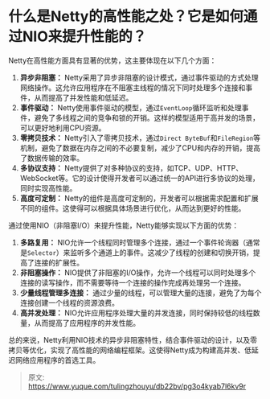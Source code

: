 # 什么是Netty的高性能之处？它是如何通过NIO来提升性能的？

Netty在高性能方面具有显著的优势，这主要体现在以下几个方面：

1.  **异步非阻塞：** Netty采用了异步非阻塞的设计模式，通过事件驱动的方式处理网络操作。这允许应用程序在不阻塞主线程的情况下同时处理多个连接和事件，从而提高了并发性能和低延迟。 
2.  **事件驱动：** Netty使用事件驱动的模型，通过`EventLoop`循环监听和处理事件，避免了多线程之间的竞争和锁的开销。这样的模型适用于高并发的场景，可以更好地利用CPU资源。 
3.  **零拷贝技术：** Netty引入了零拷贝技术，通过`Direct ByteBuf`和`FileRegion`等机制，避免了数据在内存之间的不必要复制，减少了CPU和内存的开销，提高了数据传输的效率。 
4.  **多协议支持：** Netty提供了对多种协议的支持，如TCP、UDP、HTTP、WebSocket等。它的设计使得开发者可以通过统一的API进行多协议的处理，同时实现高性能。 
5.  **高度可定制：** Netty的组件是高度可定制的，开发者可以根据需求配置和扩展不同的组件。这使得可以根据具体场景进行优化，从而达到更好的性能。 

通过使用NIO（非阻塞I/O）来提升性能，Netty能够实现以下方面的优势：

1.  **多路复用：** NIO允许一个线程同时管理多个连接，通过一个事件轮询器（通常是`Selector`）来监听多个通道上的事件。这减少了线程的创建和切换开销，提高了连接的扩展性。 
2.  **非阻塞操作：** NIO提供了非阻塞的I/O操作，允许一个线程可以同时处理多个连接的读写操作，而不需要等待一个连接的操作完成再处理另一个连接。 
3.  **少量线程管理多连接：** 通过少量的线程，可以管理大量的连接，避免了为每个连接创建一个线程的资源浪费。 
4.  **高并发处理：** NIO允许应用程序处理大量的并发连接，同时保持较低的线程数量，从而提高了应用程序的并发性能。 

总的来说，Netty利用NIO技术的异步非阻塞特性，结合事件驱动的设计，以及零拷贝等优化，实现了高性能的网络编程框架。这使得Netty成为构建高并发、低延迟网络应用程序的首选工具。


> 原文: <https://www.yuque.com/tulingzhouyu/db22bv/pg3o4kyab7l6kv9r>